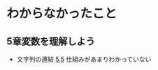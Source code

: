 # わからなかったこと

## 5章変数を理解しよう
- 文字列の連結
[5.5](https://terakoya.sejuku.net/programs/76/chapters/904#5.5-%E5%A4%89%E6%95%B0%E3%82%92%E4%BD%BF%E3%81%A3%E3%81%A6%E6%95%B0%E5%80%A4%E3%81%AE%E8%A8%88%E7%AE%97%E3%82%84%E6%96%87%E5%AD%97%E5%88%97%E3%81%AE%E9%80%A3%E7%B5%90%E3%82%92%E3%81%97%E3%81%A6%E3%81%BF%E3%82%88%E3%81%86)
仕組みがあまりわかっていない
